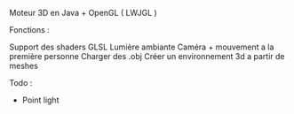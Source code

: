Moteur 3D en Java + OpenGL ( LWJGL )

Fonctions :

Support des shaders GLSL
Lumière ambiante
Caméra + mouvement a la première personne
Charger des .obj
Créer un environnement 3d a partir de meshes


Todo :
- Point light
